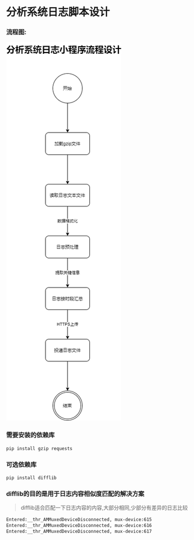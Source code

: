 # 分析系统日志脚本设计

### 流程图:
![流程图](分析系统日志小程序流程设计.png)

### 需要安装的依赖库

```
pip install gzip requests
```

### 可选依赖库

```
pip install difflib
```

### difflib的目的是用于日志内容相似度匹配的解决方案
> difflib适合匹配一下日志内容的内容,大部分相同,少部分有差异的日志比较

```
Entered:__thr_AMMuxedDeviceDisconnected, mux-device:615
Entered:__thr_AMMuxedDeviceDisconnected, mux-device:616
Entered:__thr_AMMuxedDeviceDisconnected, mux-device:617
```